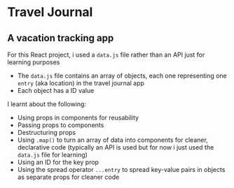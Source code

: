 # Travel Journal
## A vacation tracking app

For this React project, i used a `data.js` file rather than an API just for learning purposes
- The `data.js` file contains an array of objects, each one representing one `entry` (aka location) in the travel journal app
- Each object has a ID value

I learnt about the following:
- Using props in components for reusability
- Passing props to components
- Destructuring props
- Using `.map()` to turn an array of data into components for cleaner, declarative code
(typically an API is used but for now i just used the `data.js` file for learning)
- Using an ID for the key prop
- Using the spread operator `...entry` to spread key-value pairs in objects as separate props for cleaner code
